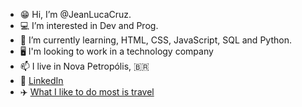 - 😁 Hi, I’m @JeanLucaCruz.
- 💻 I’m interested in Dev and Prog.
- 📜 I’m currently learning, HTML, CSS, JavaScript, SQL and Python.
- 🖥️ I'm looking to work in a technology company
- 📫 I live in Nova Petropólis, 🇧🇷
- 🚀 [LinkedIn](https://www.linkedin.com/in/jean-luca-cruz-8b602b163)
- ✈️ [What I like to do most is travel](https://www.instagram.com/p/BZpMN9xFLG2/)



<!---
JeanLucaCruz/JeanLucaCruz is a ✨ special ✨ repository because its `README.md` (this file) appears on your GitHub profile.
You can click the Preview link to take a look at your changes.
--->
